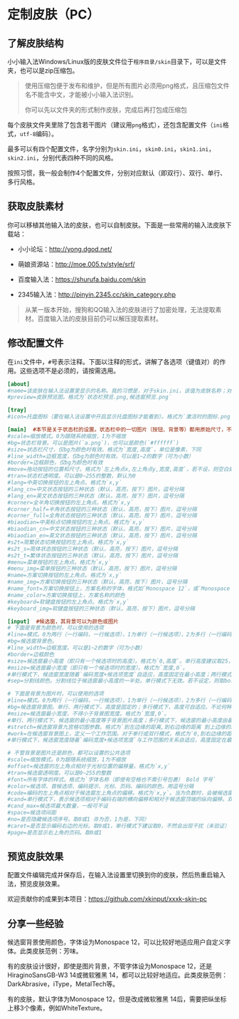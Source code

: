 # 定制皮肤（PC）

## 了解皮肤结构

小小输入法Windows/Linux版的皮肤文件位于`程序目录/skin`目录下，可以是文件夹，也可以是zip压缩包。

>  使用压缩包便于发布和维护，但是所有图片必须用png格式，且压缩包文件名不能含中文，才能被小小输入法识别。
>
>  你可以先以文件夹的形式制作皮肤，完成后再打包成压缩包

每个皮肤文件夹里除了包含若干图片（建议用`png`格式），还包含配置文件（`ini`格式，`utf-8`编码）。 

最多可以有四个配置文件，名字分别为`skin.ini`，`skin0.ini`，`skin1.ini`，`skin2.ini`，分别代表四种不同的风格。 

按照习惯，我一般会制作4个配置文件，分别对应默认（即双行）、双行、单行、多行风格。

## 获取皮肤素材

你可以移植其他输入法的皮肤，也可以自制皮肤。下面是一些常用的输入法皮肤下载站：

* 小小论坛：http://yong.dgod.net/

* 萌娘资源站：http://moe.005.tv/style/srf/

* 百度输入法：https://shurufa.baidu.com/skin

* 2345输入法：http://pinyin.2345.cc/skin_category.php

>  从某一版本开始，搜狗和QQ输入法的皮肤进行了加密处理，无法提取素材。百度输入法的皮肤目前仍可以解压提取素材。

## 修改配置文件

在`ini`文件中，`#`号表示注释。下面以注释的形式，讲解了各选项（键值对）的作用。这些选项不是必须的，请按需选用。  

```ini
[about]
#name=该皮肤在输入法设置里显示的名称。我的习惯是，对于skin.ini，该值为皮肤名称；对于skin0.ini，该值为`两行`；对于skin1.ini，该值为`单行`；对于skin2.ini，该值为`多行`
#preview=皮肤预览图。格式为`状态栏预览.png,候选窗预览.png`

[tray]
#icon=托盘图标（要在输入法设置中开启显示托盘图标才能看到）。格式为`激活时的图标.png 不激活时的图标.png`

[main]  #本节是关于状态栏的设置。状态栏中的一切图片（按钮、背景等）都用原始尺寸，不支持缩放
#scale=缩放模式。0为跟随系统缩放，1为不缩放
#bg=状态栏背景。可以是图片(`a.png`)，也可以是颜色(`#ffffff`)
#size=状态栏尺寸，仅bg为颜色时有效。格式为`宽度,高度`，单位是像素，下同
#line_width=边框宽度，仅bg为颜色时有效。可以是1~2的数字（可为小数）
#border=边框颜色，仅bg为颜色时有效
#move=拖动按钮的位置和尺寸。格式为`左上角点x,左上角点y,宽度,高度`，若不设，则空白处均可拖动
#tran=状态栏透明度。可以是0~255的整数，默认为0
#lang=中英切换按钮的左上角点。格式为`x,y`
#lang_cn=中文状态按钮的三种状态（默认，高亮，按下）图片，逗号分隔
#lang_en=英文状态按钮的三种状态（默认，高亮，按下）图片，逗号分隔
#corner=全半角切换按钮的左上角点。格式为`x,y`
#corner_half=半角状态按钮的三种状态（默认，高亮，按下）图片，逗号分隔
#corner_full=全角状态按钮的三种状态（默认，高亮，按下）图片，逗号分隔
#biaodian=中英标点切换按钮的左上角点。格式为`x,y`
#biaodian_cn=中文状态按钮的三种状态（默认，高亮，按下）图片，逗号分隔
#biaodian_en=英文状态按钮的三种状态（默认，高亮，按下）图片，逗号分隔
#s2t=简繁状态切换按钮的左上角点。格式为`x,y`
#s2t_s=简体状态按钮的三种状态（默认，高亮，按下）图片，逗号分隔
#s2t_t=繁体状态按钮的三种状态（默认，高亮，按下）图片，逗号分隔
#menu=菜单按钮的左上角点。格式为`x,y`
#menu_img=菜单按钮的三种状态（默认，高亮，按下）图片，逗号分隔
#name=方案切换按钮的左上角点。格式为`x,y`
#name_img=方案切换按钮的三种状态（默认，高亮，按下）图片，逗号分隔
#name_font=方案切换按钮上，方案名称的字体，格式如`Monospace 12`，或`Monospace Bold 12`
#name_color=方案切换按钮上，方案名称的颜色
#keyboard=软键盘按钮的左上角点。格式为`x,y`
#keyboard_img=软键盘按钮的三种状态（默认，高亮，按下）图片，逗号分隔

[input]  #候选窗，其背景可以为颜色或图片
# 下面是背景为颜色时，可以使用的选项
#line=模式。0为两行（一行编码，一行候选项），1为单行（一行候选项），2为多行（一行编码，多行候选项）
#bg=候选窗背景色。
#line_width=边框宽度。可以是1~2的数字（可为小数）
#border=边框颜色
#size=候选窗最小高度（即只有一个候选项时的高度）。格式为`0,高度`。单行高度建议取25，两行或多行取50。
#msize=候选窗最小宽度（即只有一个候选项时的宽度）。格式为`宽度,0`。
#单行模式下，候选窗宽度随着`编码宽度+候选项宽度`自适应，高度固定在最小高度；两行模式下，候选窗宽度随着`max(编码宽度,候选项宽度)`自适应，高度固定在最小高度；多行模式下，候选窗宽度随着`max(编码宽度,候选项宽度)`自适应，高度随着`编码高度+候选项高度`自适应。
#sep=分割线颜色。分割线位于候选窗最小高度的一半处。单行模式下无效。若不设定，则取border值

# 下面是背景为图片时，可以使用的选项
#line=模式。0为两行（一行编码，一行候选项），1为单行（一行候选项），2为多行（一行编码，多行候选项）
#bg=候选窗背景图。单行、两行模式下，高度是固定的；多行模式下，高度可自适应。不论何种模式，宽度均可自适应
#msize=候选窗最小宽度，不得小于背景图宽度。格式为`宽度,0`。
#单行、两行模式下，候选窗的最小高度等于背景图片高度；多行模式下，候选窗的最小高度由最大候选项数量决定。
#stretch=候选窗背景九宫格切图参数。格式为`到左边缘的距离,到右边缘的距离 到上边缘的距离,到下边缘的距离`。在多行模式下，到下边缘的距离最好调大点，否则可能会拉伸失败。
#work=在候选窗背景图上，定义一个工作范围。对于单行或双行模式，格式为`0,到右边缘的距离`；对于多行模式，格式为`0,到右边缘的距离 到下边缘的距离`。当编码和候选项的尺寸超出此范围，就会触发stretch拉伸背景图，最终调节到编码和候选项刚好都在此范围内。
#单行模式下，候选窗宽度随着`编码宽度+候选项宽度`与工作范围的关系自适应，高度固定在最小高度；两行模式下，候选窗宽度随着`max(编码宽度,候选项宽度)`与工作范围的关系自适应，高度固定在最小高度；多行模式下，候选窗宽度随着`max(编码宽度,候选项宽度)`与工作范围的关系自适应，高度随着`编码高度+候选项高度`与工作范围的关系自适应。

# 不管背景是图片还是颜色，都可以设置的公共选项
#scale=缩放模式。0为跟随系统缩放，1为不缩放
#offset=候选窗的左上角点相对于光标位置的偏移量。格式为`x,y`
#tran=候选窗透明度。可以是0~255的整数
#font=所有字体的样式。格式为`字体名称（即使有空格也不需引号包裹） Bold 字号`
#color=候选项、首候选项、编码提示、光标、页码、编码的颜色。用逗号分隔
#code=编码的左上角点相对于候选窗左上角点的偏移。格式为`x,y`。当为负数时，会被候选窗左边缘裁剪。建议不要超过候选窗的最小尺寸，否则表现无法预期。
#cand=单行模式下，表示候选项相对于编码右端的横向偏移和相对于候选窗顶端的纵向偏移。双行或多行模式下，表示候选项相对于候选窗左上角点的偏移。格式为`x,y`。当为负数时，会被候选窗左边缘裁剪。建议不要超过候选窗的最小尺寸，否则表现无法预期。
#cand_max=候选项最大数量，一般可不设
#space=候选项间距
#no=是否隐藏候选项序号。取0或1（0为否，1为是，下同）
#caret=是否显示编码右边的光标。取0或1，单行模式下建议取0，不然会出现干扰（未验证）
#page=是否显示右上角的页码。取0或1
```

## 预览皮肤效果

配置文件编辑完成并保存后，在输入法设置里切换到你的皮肤，然后热重启输入法，预览皮肤效果。

欢迎贡献你的成果到本项目：https://github.com/xkinput/xxxk-skin-pc

## 分享一些经验

候选窗背景使用颜色，字体设为Monospace 12，可以比较好地适应用户自定义字体。此类皮肤范例：芳味。

有的皮肤设计很好，即使是图片背景，不管字体设为Monospace 12，还是HiraginoSansGB-W3 14或微软雅黑 14，都可以比较好地适应。此类皮肤范例：DarkAbrasive，iType，MetalTech等。

有的皮肤，默认字体为Monospace 12，但是改成微软雅黑 14后，需要把纵坐标上移3个像素，例如WhiteTexture。